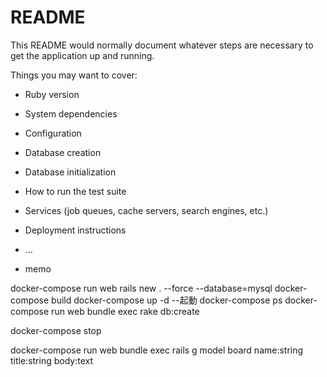 # README

This README would normally document whatever steps are necessary to get the
application up and running.

Things you may want to cover:

* Ruby version

* System dependencies

* Configuration

* Database creation

* Database initialization

* How to run the test suite

* Services (job queues, cache servers, search engines, etc.)

* Deployment instructions

* ...

* memo

docker-compose run web rails new . --force --database=mysql
docker-compose build
docker-compose up -d   --起動
docker-compose ps
docker-compose run web bundle exec rake db:create

docker-compose stop

docker-compose run web bundle exec rails g model board name:string title:string body:text